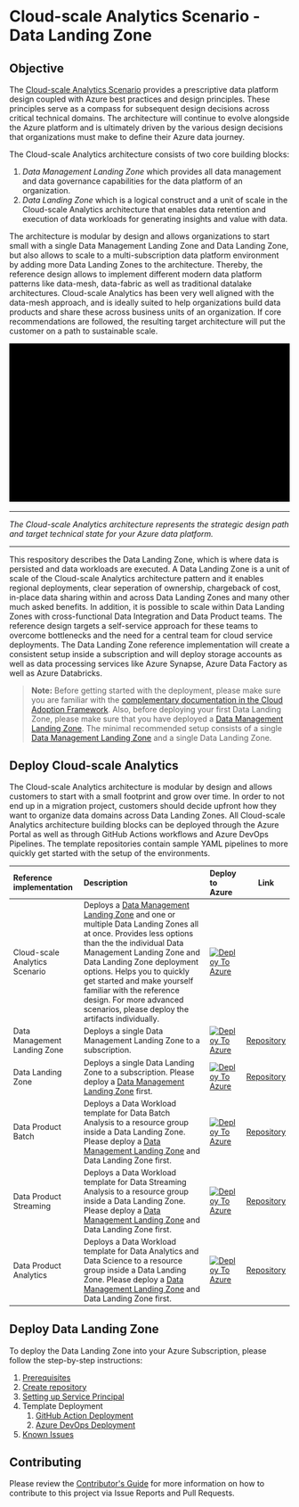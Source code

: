 # Cloud-scale Analytics Scenario - Data Landing Zone

## Objective

The [Cloud-scale Analytics Scenario](https://aka.ms/adopt/cloudscaleanalytics) provides a prescriptive data platform design coupled with Azure best practices and design principles. These principles serve as a compass for subsequent design decisions across critical technical domains. The architecture will continue to evolve alongside the Azure platform and is ultimately driven by the various design decisions that organizations must make to define their Azure data journey.

The Cloud-scale Analytics architecture consists of two core building blocks:

1. *Data Management Landing Zone* which provides all data management and data governance capabilities for the data platform of an organization.
1. *Data Landing Zone* which is a logical construct and a unit of scale in the Cloud-scale Analytics architecture that enables data retention and execution of data workloads for generating insights and value with data.

The architecture is modular by design and allows organizations to start small with a single Data Management Landing Zone and Data Landing Zone, but also allows to scale to a multi-subscription data platform environment by adding more Data Landing Zones to the architecture. Thereby, the reference design allows to implement different modern data platform patterns like data-mesh, data-fabric as well as traditional datalake architectures. Cloud-scale Analytics has been very well aligned with the data-mesh approach, and is ideally suited to help organizations build data products and share these across business units of an organization. If core recommendations are followed, the resulting target architecture will put the customer on a path to sustainable scale.

![Cloud-scale Analytics](/docs/images/CloudScaleAnalytics.gif)

---

*The Cloud-scale Analytics architecture represents the strategic design path and target technical state for your Azure data platform.*

---

This respository describes the Data Landing Zone, which is where data is persisted and data workloads are executed. A Data Landing Zone is a unit of scale of the Cloud-scale Analytics architecture pattern and it enables regional deployments, clear seperation of ownership, chargeback of cost, in-place data sharing within and across Data Landing Zones and many other much asked benefits. In addition, it is possible to scale within Data Landing Zones with cross-functional Data Integration and Data Product teams. The reference design targets a self-service approach for these teams to overcome bottlenecks and the need for a central team for cloud service deployments. The Data Landing Zone reference implementation will create a consistent setup inside a subscription and will deploy storage accounts as well as data processing services like Azure Synapse, Azure Data Factory as well as Azure Databricks.

> **Note:** Before getting started with the deployment, please make sure you are familiar with the [complementary documentation in the Cloud Adoption Framework](https://aka.ms/adopt/datamanagement). Also, before deploying your first Data Landing Zone, please make sure that you have deployed a [Data Management Landing Zone](https://github.com/Azure/data-management-zone). The minimal recommended setup consists of a single [Data Management Landing Zone](https://github.com/Azure/data-management-zone) and a single Data Landing Zone.

## Deploy Cloud-scale Analytics

The Cloud-scale Analytics architecture is modular by design and allows customers to start with a small footprint and grow over time. In order to not end up in a migration project, customers should decide upfront how they want to organize data domains across Data Landing Zones. All Cloud-scale Analytics architecture building blocks can be deployed through the Azure Portal as well as through GitHub Actions workflows and Azure DevOps Pipelines. The template repositories contain sample YAML pipelines to more quickly get started with the setup of the environments.

| Reference implementation   | Description | Deploy to Azure | Link |
|:---------------------------|:------------|:----------------|------|
| Cloud-scale Analytics Scenario | Deploys a [Data Management Landing Zone](https://github.com/Azure/data-management-zone) and one or multiple Data Landing Zones all at once. Provides less options than the the individual Data Management Landing Zone and Data Landing Zone deployment options. Helps you to quickly get started and make yourself familiar with the reference design. For more advanced scenarios, please deploy the artifacts individually. |[![Deploy To Azure](https://aka.ms/deploytoazurebutton)](https://portal.azure.com/#blade/Microsoft_Azure_CreateUIDef/CustomDeploymentBlade/uri/https%3A%2F%2Fraw.githubusercontent.com%2FAzure%2Fdata-management-zone%2Fmain%2Fdocs%2Freference%2FdataManagementAnalytics.json/uiFormDefinitionUri/https%3A%2F%2Fraw.githubusercontent.com%2FAzure%2Fdata-management-zone%2Fmain%2Fdocs%2Freference%2Fportal.dataManagementAnalytics.json) |  |
| Data Management Landing Zone       | Deploys a single Data Management Landing Zone to a subscription. |[![Deploy To Azure](https://aka.ms/deploytoazurebutton)](https://portal.azure.com/#blade/Microsoft_Azure_CreateUIDef/CustomDeploymentBlade/uri/https%3A%2F%2Fraw.githubusercontent.com%2FAzure%2Fdata-management-zone%2Fmain%2Finfra%2Fmain.json/uiFormDefinitionUri/https%3A%2F%2Fraw.githubusercontent.com%2FAzure%2Fdata-management-zone%2Fmain%2Fdocs%2Freference%2Fportal.dataManagementZone.json) | [Repository](https://github.com/Azure/data-management-zone) |
| Data Landing Zone          | Deploys a single Data Landing Zone to a subscription. Please deploy a [Data Management Landing Zone](https://github.com/Azure/data-management-zone) first. |[![Deploy To Azure](https://aka.ms/deploytoazurebutton)](https://portal.azure.com/#blade/Microsoft_Azure_CreateUIDef/CustomDeploymentBlade/uri/https%3A%2F%2Fraw.githubusercontent.com%2Fcemayberkinghub%2Fdata-landing-zone-original%2Fmain%2Finfra%2Fmain.json/uiFormDefinitionUri/https%3A%2F%2Fraw.githubusercontent.com%2Fcemayberkinghub%2Fdata-landing-zone-original%2Fmain%2Fdocs%2Freference%2Fportal.dataLandingZone.json) | [Repository](https://github.com/cemayberkinghub/data-landing-zone-original) |
| Data Product Batch     | Deploys a Data Workload template for Data Batch Analysis to a resource group inside a Data Landing Zone. Please deploy a [Data Management Landing Zone](https://github.com/Azure/data-management-zone) and Data Landing Zone first. |[![Deploy To Azure](https://aka.ms/deploytoazurebutton)](https://portal.azure.com/#blade/Microsoft_Azure_CreateUIDef/CustomDeploymentBlade/uri/https%3A%2F%2Fraw.githubusercontent.com%2FAzure%2Fdata-product-batch%2Fmain%2Finfra%2Fmain.json/uiFormDefinitionUri/https%3A%2F%2Fraw.githubusercontent.com%2FAzure%2Fdata-product-batch%2Fmain%2Fdocs%2Freference%2Fportal.dataProduct.json) | [Repository](https://github.com/Azure/data-product-batch) |
| Data Product Streaming | Deploys a Data Workload template for Data Streaming Analysis to a resource group inside a Data Landing Zone. Please deploy a [Data Management Landing Zone](https://github.com/Azure/data-management-zone) and Data Landing Zone first. |[![Deploy To Azure](https://aka.ms/deploytoazurebutton)](https://portal.azure.com/#blade/Microsoft_Azure_CreateUIDef/CustomDeploymentBlade/uri/https%3A%2F%2Fraw.githubusercontent.com%2FAzure%2Fdata-product-streaming%2Fmain%2Finfra%2Fmain.json/uiFormDefinitionUri/https%3A%2F%2Fraw.githubusercontent.com%2FAzure%2Fdata-product-streaming%2Fmain%2Fdocs%2Freference%2Fportal.dataProduct.json) | [Repository](https://github.com/Azure/data-product-streaming) |
| Data Product Analytics     | Deploys a Data Workload template for Data Analytics and Data Science to a resource group inside a Data Landing Zone. Please deploy a [Data Management Landing Zone](https://github.com/Azure/data-management-zone) and Data Landing Zone first. |[![Deploy To Azure](https://aka.ms/deploytoazurebutton)](https://portal.azure.com/#blade/Microsoft_Azure_CreateUIDef/CustomDeploymentBlade/uri/https%3A%2F%2Fraw.githubusercontent.com%2FAzure%2Fdata-product-analytics%2Fmain%2Finfra%2Fmain.json/uiFormDefinitionUri/https%3A%2F%2Fraw.githubusercontent.com%2FAzure%2Fdata-product-analytics%2Fmain%2Fdocs%2Freference%2Fportal.dataProduct.json) | [Repository](https://github.com/Azure/data-product-analytics) |

## Deploy Data Landing Zone

To deploy the Data Landing Zone into your Azure Subscription, please follow the step-by-step instructions:

1. [Prerequisites](/docs/DataManagementAnalytics-Prerequisites.md)
2. [Create repository](/docs/DataManagementAnalytics-CreateRepository.md)
3. [Setting up Service Principal](/docs/DataManagementAnalytics-ServicePrincipal.md)
4. Template Deployment
    1. [GitHub Action Deployment](/docs/DataManagementAnalytics-GitHubActionsDeployment.md)
    2. [Azure DevOps Deployment](/docs/DataManagementAnalytics-AzureDevOpsDeployment.md)
5. [Known Issues](/docs/DataManagementAnalytics-KnownIssues.md)

## Contributing

Please review the [Contributor's Guide](./CONTRIBUTING.md) for more information on how to contribute to this project via Issue Reports and Pull Requests.
